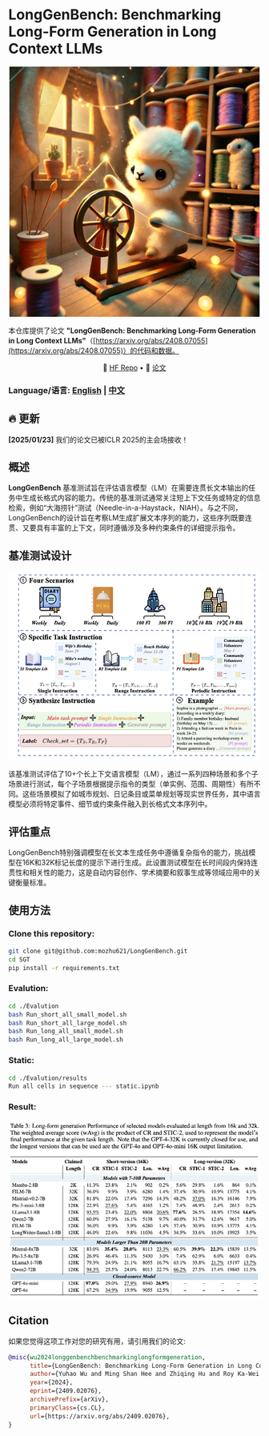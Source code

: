 # LongGenBench: Benchmarking Long-Form Generation in Long Context LLMs
<p align="center">
  <img src="Fig/SGT.jpg" width="500" height="500">
</p>

本仓库提供了论文 **"LongGenBench: Benchmarking Long-Form Generation in Long Context LLMs"**（[https://arxiv.org/abs/2408.07055](https://arxiv.org/abs/2408.07055)）的代码和数据。

<p align="center">
    🤗 <a href="https://huggingface.co/datasets/mozhu/LongGenBench" target="_blank">HF Repo</a> • 📃 <a href="https://arxiv.org/abs/2409.02076" target="_blank">论文</a> 
</p>

### Language/语言: [English](./README.md) | [中文](./readme_zh.md)



## 🔥 更新
**[2025/01/23]** 我们的论文已被ICLR 2025的主会场接收！

## 概述
**LongGenBench** 基准测试旨在评估语言模型（LM）在需要连贯长文本输出的任务中生成长格式内容的能力。传统的基准测试通常关注短上下文任务或特定的信息检索，例如“大海捞针”测试（Needle-in-a-Haystack，NIAH）。与之不同，LongGenBench的设计旨在考察LM生成扩展文本序列的能力，这些序列既要连贯、又要具有丰富的上下文，同时遵循涉及多种约束条件的详细提示指令。

## 基准测试设计
![SGT Benchmark Overview](Fig/SGT_overview.png)

该基准测试评估了10+个长上下文语言模型（LM），通过一系列四种场景和多个子场景进行测试，每个子场景根据提示指令的类型（单实例、范围、周期性）有所不同。这些场景模拟了如城市规划、日记条目或菜单规划等现实世界任务，其中语言模型必须将特定事件、细节或约束条件融入到长格式文本序列中。

## 评估重点
LongGenBench特别强调模型在长文本生成任务中遵循复杂指令的能力，挑战模型在16K和32K标记长度的提示下进行生成。此设置测试模型在长时间段内保持连贯性和相关性的能力，这是自动内容创作、学术摘要和叙事生成等领域应用中的关键衡量标准。

## 使用方法

### Clone this repository:

```bash
git clone git@github.com:mozhu621/LongGenBench.git
cd SGT
pip install -r requirements.txt
```

### Evalution:
```bash
cd ./Evalution
bash Run_short_all_small_model.sh
bash Run_short_all_large_model.sh
bash Run_long_all_small_model.sh
bash Run_long_all_large_model.sh
```

### Static:
```bash
cd ./Evalution/results
Run all cells in sequence --- static.ipynb
```


### Result:
![SGT Benchmark Overview](Fig/result.png)


<!--
### Acknowledge

Due to unforeseen circumstances, the title of my paper shares some similarities with the EMNLP 2024 Findings paper titled *LongGenBench*. However, the focus of our paper is different.

The paper explores model output length under long input conditions by concatenating GSM8K and MMLU data. 

For more details, you can read their paper here: [EMNLP 2024 Findings: LongGenBench: Long-context Generation Benchmark](https://aclanthology.org/2024.findings-emnlp.48/).  
-->

## Citation

如果您觉得这项工作对您的研究有用，请引用我们的论文:

```bibtex
@misc{wu2024longgenbenchbenchmarkinglongformgeneration,
      title={LongGenBench: Benchmarking Long-Form Generation in Long Context LLMs}, 
      author={Yuhao Wu and Ming Shan Hee and Zhiqing Hu and Roy Ka-Wei Lee},
      year={2024},
      eprint={2409.02076},
      archivePrefix={arXiv},
      primaryClass={cs.CL},
      url={https://arxiv.org/abs/2409.02076}, 
}
